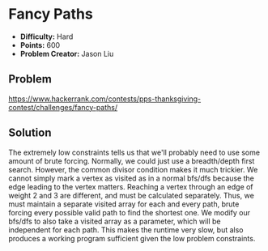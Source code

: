 # Fancy Paths

* **Difficulty:** Hard
* **Points:** 600
* **Problem Creator:** Jason Liu

## Problem

https://www.hackerrank.com/contests/pps-thanksgiving-contest/challenges/fancy-paths/

## Solution

The extremely low constraints tells us that we'll probably need to use some amount of brute forcing. Normally, we could just use a breadth/depth first search. However, the common divisor condition makes it much trickier. We cannot simply mark a vertex as visited as in a normal bfs/dfs because the edge leading to the vertex matters. Reaching a vertex through an edge of weight 2 and 3 are different, and must be calculated separately. Thus, we must maintain a separate visited array for each and every path, brute forcing every possible valid path to find the shortest one. We modify our bfs/dfs to also take a visited array as a parameter, which will be independent for each path. This makes the runtime very slow, but also produces a working program sufficient given the low problem constraints.
